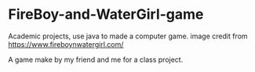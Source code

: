 # FireBoy-and-WaterGirl-game
Academic projects, use java to made a computer game. image credit from https://www.fireboynwatergirl.com/

A game make by my friend and me for a class project.
